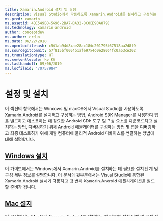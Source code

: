 ```yaml
---
title: Xamarin.Android 설치 및 설정
description: Visual Studio에서 작동하도록 Xamarin.Android를 설치하고 구성하는 방법입니다.
ms.prod: xamarin
ms.assetid: 4BE549B8-5696-2BA7-DA32-8C0EE90A879D
ms.technology: xamarin-android
author: conceptdev
ms.author: crdun
ms.date: 06/22/2018
ms.openlocfilehash: c561ab94d8cae28ac180c201795f67518aa2d8f9
ms.sourcegitcommit: 57f815bf0024b1afe9754c0e28054fc0a53ce302
ms.translationtype: HT
ms.contentlocale: ko-KR
ms.lasthandoff: 09/06/2019
ms.locfileid: "70757984"
---
```

# <a name="setup-and-installation"></a>설정 및 설치

이 섹션의 항목에서는 Windows 및 macOS에서 Visual Studio를 사용하도록 Xamarin.Android를 설치하고 구성하는 방법, Android SDK Manager를 사용하여 앱을 빌드하고 테스트하는 데 필요한 Android SDK 도구 및 구성 요소를 다운로드하고 설치하는 방법, 디버깅하기 위해 Android 에뮬레이터를 구성하는 방법 및 앱을 디버깅하고 최종 테스트하기 위해 개발 컴퓨터에 물리적 Android 디바이스를 연결하는 방법에 대해 설명합니다.

## <a name="windows-installationandroidget-startedinstallationwindowsmd"></a>[Windows 설치](~/android/get-started/installation/windows.md)

이 가이드에서는 Windows에서 Xamarin.Android를 설치하는 데 필요한 설치 단계 및 구성 세부 정보를 설명합니다. 이 문서의 뒷부분에서는 Visual Studio에 통합된 Xamarin.Android 설치가 작동하고 첫 번째 Xamarin.Android 애플리케이션을 빌드할 준비가 됩니다.

## <a name="mac-installationhttpsdocsmicrosoftcomvisualstudiomacinstallation"></a>[Mac 설치](https://docs.microsoft.com/visualstudio/mac/installation)

이 문서에서는 Mac에서 Xamarin.Android를 설치하는 데 필요한 설치 단계 및 구성 세부 정보를 설명합니다. 이 문서의 뒷부분에서는 Mac용 Visual Studio에 통합된 Xamarin.Android 설치가 작동하고 첫 번째 Xamarin.Android 애플리케이션을 빌드할 준비가 됩니다.

## <a name="android-sdk-setupandroidget-startedinstallationandroid-sdkmd"></a>[Android SDK 설정](~/android/get-started/installation/android-sdk.md)

Visual Studio에는 Google의 독립 실행형 Android SDK Manager를 대체하는 Android SDK Manager가 포함됩니다. 이 문서에서는 SDK Manager를 사용하여 Android SDK 도구, 플랫폼 및 Xamarin.Android 앱 개발에 필요한 기타 구성 요소를 다운로드하는 방법을 설명합니다.

## <a name="android-emulator-setupandroidget-startedinstallationandroid-emulatorindexmd"></a>[Android Emulator 설정](~/android/get-started/installation/android-emulator/index.md)

이 아티클에서는 Xamarin.Android 애플리케이션을 테스트하고 설정하기 위해 Android Emulator를 디버깅하는 방법을 설명합니다.

## <a name="android-device-setupandroidget-startedinstallationset-up-device-for-developmentmd"></a>[Android 디바이스 설정](~/android/get-started/installation/set-up-device-for-development.md)

이 문서에서는 디바이스를 사용하여 Xamarin.Android 애플리케이션을 실행하고 디버깅할 수 있도록 물리적 Android 디바이스를 설정하고 개발 컴퓨터에 연결하는 방법을 설명합니다.

## <a name="microsoft-mobile-openjdk-previewandroidget-startedinstallationopenjdkmd"></a>[Microsoft Mobile OpenJDK 미리 보기](~/android/get-started/installation/openjdk.md)

이 가이드에서는 Microsoft의 OpenJDK 배포의 미리 보기 릴리스로 전환하는 단계를 설명합니다. OpenJDK의 이 배포는 모바일 개발을 위한 것입니다.
